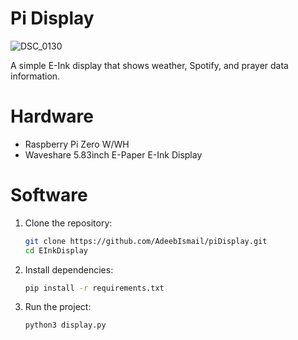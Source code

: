 # Pi Display

![DSC_0130](https://github.com/user-attachments/assets/712379ed-0b16-444b-82b1-73445a2079c2)

A simple E-Ink display that shows weather, Spotify, and prayer data information.

# Hardware
* Raspberry Pi Zero W/WH
* Waveshare 5.83inch E-Paper E-Ink Display  


# Software
1. Clone the repository:

    ```bash
    git clone https://github.com/AdeebIsmail/piDisplay.git
    cd EInkDisplay
    ```
2. Install dependencies:
    ```bash
    pip install -r requirements.txt
    ```
3. Run the project:
    ```bash
    python3 display.py
    ```
  

